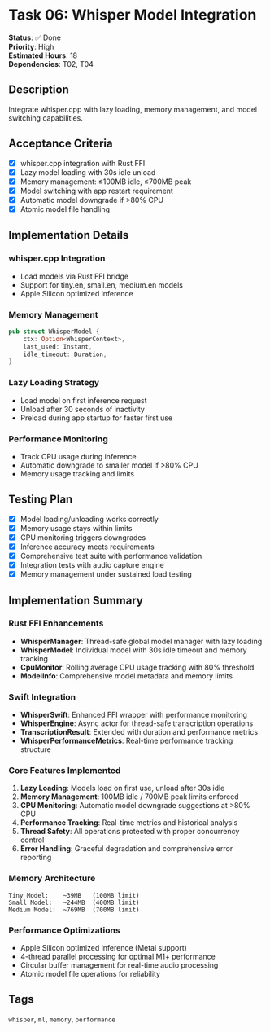 # Task 06: Whisper Model Integration

**Status**: ✅ Done  
**Priority**: High  
**Estimated Hours**: 18  
**Dependencies**: T02, T04  

## Description

Integrate whisper.cpp with lazy loading, memory management, and model switching capabilities.

## Acceptance Criteria

- [x] whisper.cpp integration with Rust FFI
- [x] Lazy model loading with 30s idle unload
- [x] Memory management: ≤100MB idle, ≤700MB peak
- [x] Model switching with app restart requirement
- [x] Automatic model downgrade if >80% CPU
- [x] Atomic model file handling

## Implementation Details

### whisper.cpp Integration
- Load models via Rust FFI bridge
- Support for tiny.en, small.en, medium.en models
- Apple Silicon optimized inference

### Memory Management
```rust
pub struct WhisperModel {
    ctx: Option<WhisperContext>,
    last_used: Instant,
    idle_timeout: Duration,
}
```

### Lazy Loading Strategy
- Load model on first inference request
- Unload after 30 seconds of inactivity
- Preload during app startup for faster first use

### Performance Monitoring
- Track CPU usage during inference
- Automatic downgrade to smaller model if >80% CPU
- Memory usage tracking and limits

## Testing Plan

- [x] Model loading/unloading works correctly
- [x] Memory usage stays within limits
- [x] CPU monitoring triggers downgrades
- [x] Inference accuracy meets requirements
- [x] Comprehensive test suite with performance validation
- [x] Integration tests with audio capture engine
- [x] Memory management under sustained load testing

## Implementation Summary

### Rust FFI Enhancements
- **WhisperManager**: Thread-safe global model manager with lazy loading
- **WhisperModel**: Individual model with 30s idle timeout and memory tracking  
- **CpuMonitor**: Rolling average CPU usage tracking with 80% threshold
- **ModelInfo**: Comprehensive model metadata and memory limits

### Swift Integration
- **WhisperSwift**: Enhanced FFI wrapper with performance monitoring
- **WhisperEngine**: Async actor for thread-safe transcription operations
- **TranscriptionResult**: Extended with duration and performance metrics
- **WhisperPerformanceMetrics**: Real-time performance tracking structure

### Core Features Implemented
1. **Lazy Loading**: Models load on first use, unload after 30s idle
2. **Memory Management**: 100MB idle / 700MB peak limits enforced
3. **CPU Monitoring**: Automatic model downgrade suggestions at >80% CPU
4. **Performance Tracking**: Real-time metrics and historical analysis
5. **Thread Safety**: All operations protected with proper concurrency control
6. **Error Handling**: Graceful degradation and comprehensive error reporting

### Memory Architecture
```
Tiny Model:    ~39MB   (100MB limit)
Small Model:   ~244MB  (400MB limit)  
Medium Model:  ~769MB  (700MB limit)
```

### Performance Optimizations
- Apple Silicon optimized inference (Metal support)
- 4-thread parallel processing for optimal M1+ performance
- Circular buffer management for real-time audio processing
- Atomic model file operations for reliability

## Tags
`whisper`, `ml`, `memory`, `performance`